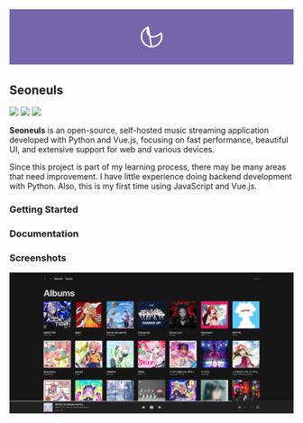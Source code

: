 <div align="center">
    <img src=".github/header.png">
</div>

## Seoneuls
<img src="https://img.shields.io/badge/Python | 3.10+-3776AB?style=flat-square&logo=python&logoColor=white"> <img src="https://img.shields.io/badge/Vue.js-35495E?style=flat-square&logo=vue.js&logoColor=4FC08D"> <img src="https://img.shields.io/github/license/bunubbv/seoneuls?style=flat-square">

**Seoneuls** is an open-source, self-hosted music streaming application developed with Python and Vue.js, focusing on fast performance, beautiful UI, and extensive support for web and various devices.

Since this project is part of my learning process, there may be many areas that need improvement. I have little experience doing backend development with Python. Also, this is my first time using JavaScript and Vue.js.

### Getting Started

### Documentation

### Screenshots
<img src=".github/preview.png" width=850>